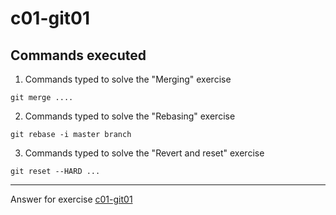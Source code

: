 # c01-git01

## Commands executed

1. Commands typed to solve the "Merging" exercise
```
git merge ....

```

2. Commands typed to solve the "Rebasing" exercise
```
git rebase -i master branch

```

3. Commands typed to solve the "Revert and reset" exercise
```
git reset --HARD ...

```

<!-- Don't change anything below this point-->
<!-- Before commiting, remove both commented lines--> 
***
Answer for exercise [c01-git01](https://github.com/devopsacademyau/academy/blob/c54d252bda58575e9dc9f92718237bed58aae772/classes/01class/exercises/c01-git01/README.md)
